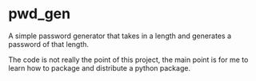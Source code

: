 # pwd_gen

A simple password generator that takes in a length and generates a password of that length.

The code is not really the point of this project, the main point is for me to learn how to package and distribute a python package.

